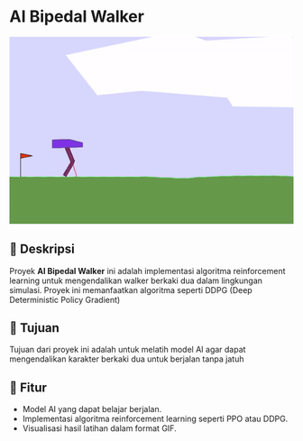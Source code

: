 # AI Bipedal Walker

![Bipedal Walker in Action](./gif%20result.gif)

## 📖 Deskripsi

Proyek **AI Bipedal Walker** ini adalah implementasi algoritma reinforcement learning untuk mengendalikan walker berkaki dua dalam lingkungan simulasi. Proyek ini memanfaatkan algoritma seperti DDPG (Deep Deterministic Policy Gradient)

## 🎯 Tujuan

Tujuan dari proyek ini adalah untuk melatih model AI agar dapat mengendalikan karakter berkaki dua untuk berjalan tanpa jatuh


## 🚀 Fitur

- Model AI yang dapat belajar berjalan.
- Implementasi algoritma reinforcement learning seperti PPO atau DDPG.
- Visualisasi hasil latihan dalam format GIF.

